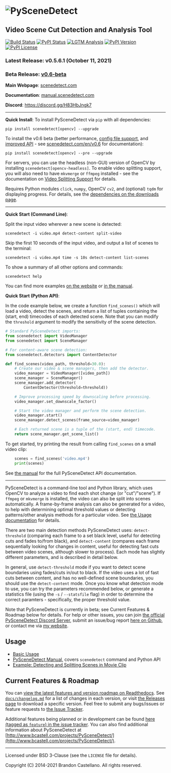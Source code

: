 
![PySceneDetect](https://raw.githubusercontent.com/Breakthrough/PySceneDetect/master/docs/img/pyscenedetect_logo_small.png)
==========================================================
Video Scene Cut Detection and Analysis Tool
----------------------------------------------------------

[![Build Status](https://img.shields.io/travis/com/Breakthrough/PySceneDetect/master)](https://travis-ci.com/github/Breakthrough/PySceneDetect) [![PyPI Status](https://img.shields.io/pypi/status/scenedetect.svg)](https://pypi.python.org/pypi/scenedetect/) [![LGTM Analysis](https://img.shields.io/lgtm/grade/python/github/Breakthrough/PySceneDetect.svg)](https://lgtm.com/projects/g/Breakthrough/PySceneDetect) [![PyPI Version](https://img.shields.io/pypi/v/scenedetect?color=blue)](https://pypi.python.org/pypi/scenedetect/)  [![PyPI License](https://img.shields.io/pypi/l/scenedetect.svg)](http://pyscenedetect.readthedocs.org/en/latest/copyright/)


### Latest Release: v0.5.6.1 (October 11, 2021)

### Beta Release: [v0.6-beta](https://github.com/Breakthrough/PySceneDetect/releases)

**Main Webpage**:  [scenedetect.com](http://scenedetect.com)

**Documentation**:  [manual.scenedetect.com](http://manual.scenedetect.com)

**Discord**: https://discord.gg/H83HbJngk7

----------------------------------------------------------

**Quick Install**: To install PySceneDetect via `pip` with all dependencies:

    pip install scenedetect[opencv] --upgrade

To install the v0.6 beta (better performance, [config file support](http://manual.scenedetect.com/en/v0.6/cli/config_file.html), and [improved API](http://manual.scenedetect.com/en/v0.6/api.html#quickstart) - see [scenedetect.com/en/v0.6](https://scenedetect.com/en/v0.6) for documentation):

    pip install scenedetect[opencv] --pre --upgrade

For servers, you can use the headless (non-GUI) version of OpenCV by installing `scenedetect[opencv-headless]`.  To enable video splitting support, you will also need to have `mkvmerge` or `ffmpeg` installed - see the documentation on [Video Splitting Support](https://pyscenedetect.readthedocs.io/en/latest/examples/video-splitting/) for details.

Requires Python modules `click`, `numpy`, OpenCV `cv2`, and (optional) `tqdm` for displaying progress.  For details, see the [dependencies on the downloads page](https://pyscenedetect.readthedocs.io/en/latest/download/#dependencies).

----------------------------------------------------------

**Quick Start (Command Line)**:

Split the input video wherever a new scene is detected:

    scenedetect -i video.mp4 detect-content split-video

Skip the first 10 seconds of the input video, and output a list of scenes to the terminal:

    scenedetect -i video.mp4 time -s 10s detect-content list-scenes

To show a summary of all other options and commands:

    scenedetect help

You can find more examples [on the website](https://pyscenedetect.readthedocs.io/en/latest/examples/usage-example/) or [in the manual](https://pyscenedetect.readthedocs.io/projects/Manual/en/latest/cli/global_options.html).

**Quick Start (Python API)**:

In the code example below, we create a function `find_scenes()` which will
load a video, detect the scenes, and return a list of tuples containing the
(start, end) timecodes of each detected scene.  Note that you can modify
the `threshold` argument to modify the sensitivity of the scene detection.

```python
# Standard PySceneDetect imports:
from scenedetect import VideoManager
from scenedetect import SceneManager

# For content-aware scene detection:
from scenedetect.detectors import ContentDetector

def find_scenes(video_path, threshold=30.0):
    # Create our video & scene managers, then add the detector.
    video_manager = VideoManager([video_path])
    scene_manager = SceneManager()
    scene_manager.add_detector(
        ContentDetector(threshold=threshold))

    # Improve processing speed by downscaling before processing.
    video_manager.set_downscale_factor()

    # Start the video manager and perform the scene detection.
    video_manager.start()
    scene_manager.detect_scenes(frame_source=video_manager)

    # Each returned scene is a tuple of the (start, end) timecode.
    return scene_manager.get_scene_list()
```

To get started, try printing the result from calling `find_scenes` on a small video clip:

```python
    scenes = find_scenes('video.mp4')
    print(scenes)
```

See [the manual](https://pyscenedetect.readthedocs.io/projects/Manual/en/latest/api.html) for the full PySceneDetect API documentation.

----------------------------------------------------------

PySceneDetect is a command-line tool and Python library, which uses OpenCV to analyze a video to find each shot change (or "cut"/"scene").  If `ffmpeg` or `mkvmerge` is installed, the video can also be split into scenes automatically.  A frame-by-frame analysis can also be generated for a video, to help with determining optimal threshold values or detecting patterns/other analysis methods for a particular video.  See [the Usage documentation](https://pyscenedetect.readthedocs.io/en/latest/examples/usage/) for details.

There are two main detection methods PySceneDetect uses: `detect-threshold` (comparing each frame to a set black level, useful for detecting cuts and fades to/from black), and `detect-content` (compares each frame sequentially looking for changes in content, useful for detecting fast cuts between video scenes, although slower to process).  Each mode has slightly different parameters, and is described in detail below.

In general, use `detect-threshold` mode if you want to detect scene boundaries using fades/cuts in/out to black.  If the video uses a lot of fast cuts between content, and has no well-defined scene boundaries, you should use the `detect-content` mode.  Once you know what detection mode to use, you can try the parameters recommended below, or generate a statistics file (using the `-s` / `--statsfile` flag) in order to determine the correct paramters - specifically, the proper threshold value.

Note that PySceneDetect is currently in beta; see Current Features & Roadmap below for details.  For help or other issues, you can join [the official PySceneDetect Discord Server](https://discord.gg/H83HbJngk7), submit an issue/bug report [here on Github](https://github.com/Breakthrough/PySceneDetect/issues), or contact me via [my website](http://www.bcastell.com/about/).


Usage
----------------------------------------------------------

 - [Basic Usage](https://pyscenedetect.readthedocs.io/en/latest/examples/usage/)
 - [PySceneDetect Manual](https://pyscenedetect-manual.readthedocs.io/en/latest/), covers `scenedetect` command and Python API
 - [Example: Detecting and Splitting Scenes in Movie Clip](https://pyscenedetect.readthedocs.io/en/latest/examples/usage-example/)


Current Features & Roadmap
----------------------------------------------------------

You can [view the latest features and version roadmap on Readthedocs](http://pyscenedetect.readthedocs.org/en/latest/features/).
See [`docs/changelog.md`](https://github.com/Breakthrough/PySceneDetect/blob/master/docs/changelog.md) for a list of changes in each version, or visit [the Releases page](https://github.com/Breakthrough/PySceneDetect/releases) to download a specific version.  Feel free to submit any bugs/issues or feature requests to [the Issue Tracker](https://github.com/Breakthrough/PySceneDetect/issues).

Additional features being planned or in development can be found [here (tagged as `feature`) in the issue tracker](https://github.com/Breakthrough/PySceneDetect/issues?q=is%3Aissue+is%3Aopen+label%3Afeature).  You can also find additional information about PySceneDetect at [http://www.bcastell.com/projects/PySceneDetect/](http://www.bcastell.com/projects/PySceneDetect/).


----------------------------------------------------------

Licensed under BSD 3-Clause (see the `LICENSE` file for details).

Copyright (C) 2014-2021 Brandon Castellano.
All rights reserved.

